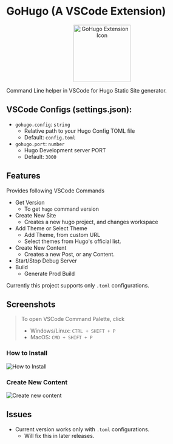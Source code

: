 # GoHugo (A VSCode Extension)

<div align="center">
  <img
  src="https://user-images.githubusercontent.com/11786283/113192452-669b8400-927c-11eb-8510-69def7bcb6d3.png"
  height="150"
  alt="GoHugo Extension Icon" />
</div>

Command Line helper in VSCode for Hugo Static Site generator.

## VSCode Configs (settings.json):

- `gohugo.config`: `string`
  - Relative path to your Hugo Config TOML file
  - Default: `config.toml`
- `gohugo.port`: `number`
  - Hugo Development server PORT
  - Default: `3000`

## Features

Provides following VSCode Commands

- Get Version
  - To get `hugo` command version
- Create New Site
  - Creates a new hugo project, and changes
    workspace
- Add Theme or Select Theme
  - Add Theme, from custom URL
  - Select themes from Hugo's official list.
- Create New Content
  - Creates a new Post, or any Content.
- Start/Stop Debug Server
- Build
  - Generate Prod Build

Currently this project supports only `.toml`
configurations.

## Screenshots

> To open VSCode Command Palette, click
> - Windows/Linux: `CTRL + SHIFT + P`
> - MacOS: `CMD + SHIFT + P`

### How to Install
![How to Install](https://user-images.githubusercontent.com/11786283/113466924-28a98600-945d-11eb-903f-1a71160b3476.gif)


### Create New Content
![Create new content](https://user-images.githubusercontent.com/11786283/113461429-2bdf4a80-943a-11eb-81b0-f82b9528fd95.gif)


## Issues

- Current version works only with `.toml` configurations.
  - Will fix this in later releases.

